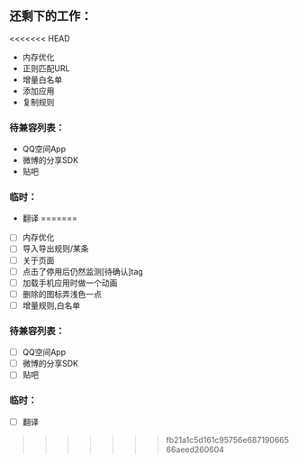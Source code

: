 ## 还剩下的工作：
<<<<<<< HEAD
* 内存优化
* 正则匹配URL
* 增量白名单
* 添加应用
* 复制规则

### 待兼容列表：
* QQ空间App
* 微博的分享SDK
* 贴吧

### 临时：
* 翻译
=======
- [ ] 内存优化
- [ ] 导入导出规则/某条
- [ ] 关于页面
- [ ] 点击了停用后仍然监测[待确认]tag
- [ ] 加载手机应用时做一个动画
- [ ] 删除的图标弄浅色一点
- [ ] 增量规则,白名单

### 待兼容列表：
- [ ] QQ空间App
- [ ] 微博的分享SDK
- [ ] 贴吧

### 临时：
- [ ] 翻译
>>>>>>> fb21a1c5d161c95756e68719066566aeed260604
